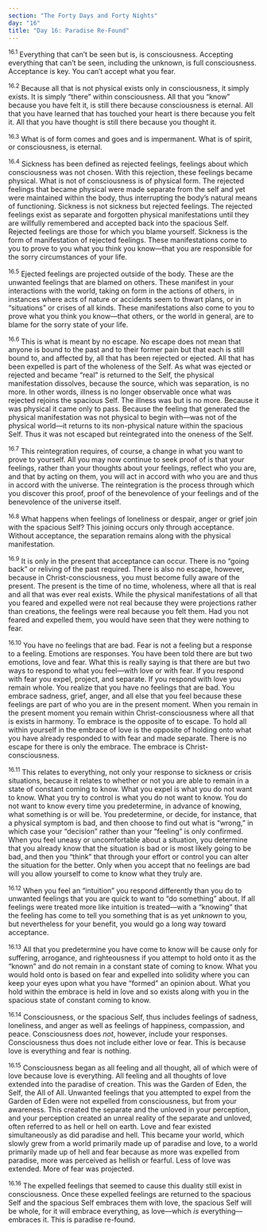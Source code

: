```yaml
---
section: "The Forty Days and Forty Nights"
day: "16"
title: "Day 16: Paradise Re-Found"
---
```


<sup>16.1</sup> Everything that can’t be seen but is, is consciousness.
Accepting everything that can’t be seen, including the unknown, is full
consciousness. Acceptance is key. You can’t accept what you fear.

<sup>16.2</sup> Because all that is not physical exists only in
consciousness, it simply exists. It is simply “there” within
consciousness. All that you “know” because you have felt it, is still
there because consciousness is eternal. All that you have learned that
has touched your heart is there because you felt it. All that you have
thought is still there because you thought it. 

<sup>16.3</sup> What is of form comes and goes and is impermanent.  What
is of spirit, or consciousness, is eternal. 

<sup>16.4</sup> Sickness has been defined as rejected feelings, feelings
about which consciousness was not chosen. With this rejection, these
feelings became physical. What is not of consciousness is of physical
form. The rejected feelings that became physical were made separate from
the self and yet were maintained within the body, thus interrupting the
body’s natural means of functioning.  Sickness is not sickness but
rejected feelings. The rejected feelings exist as separate and forgotten
physical manifestations until they are willfully remembered and accepted
back into the spacious Self. Rejected feelings are those for which you
blame yourself. Sickness is the form of manifestation of rejected
feelings.  These manifestations come to you to prove to you what you
think you know—that you are responsible for the sorry circumstances of
your life. 

<sup>16.5</sup> Ejected feelings are projected outside of the body.
These are the unwanted feelings that are blamed on others. These
manifest in your interactions with the world, taking on form in the
actions of others, in instances where acts of nature or accidents seem
to thwart plans, or in “situations” or crises of all kinds. These
manifestations also come to you to prove what you think you know—that
others, or the world in general, are to blame for the sorry state of
your life. 

<sup>16.6</sup> This is what is meant by no escape. No escape does not
mean that anyone is bound to the past and to their former pain but that
each is still bound to, and affected by, all that has been rejected or
ejected.  All that has been expelled is part of the wholeness of the
Self. As what was ejected or rejected and became “real” is returned to
the Self, the physical manifestation dissolves, because the source,
which was separation, is no more. In other words, illness is no longer
observable once what was rejected rejoins the spacious Self. The illness
was but is no more. Because it was physical it came only to pass.
Because the feeling that generated the physical manifestation was not
physical to begin with—was not of the physical world—it returns to its
non-physical nature within the spacious Self. Thus it was not escaped
but reintegrated into the oneness of the Self. 

<sup>16.7</sup> This reintegration requires, of course, a change in what
you want to prove to yourself. All you may now continue to seek proof of
is that your feelings, rather than your thoughts about your feelings,
reflect who you are, and that by acting on them, you will act in accord
with who you are and thus in accord with the universe. The reintegration
is the process through which you discover this proof, proof of the
benevolence of your feelings and of the benevolence of the universe
itself. 

<sup>16.8</sup> What happens when feelings of loneliness or despair,
anger or grief join with the spacious Self? This joining occurs only
through acceptance. Without acceptance, the separation remains along
with the physical manifestation. 

<sup>16.9</sup> It is only in the present that acceptance can occur.
There is no “going back” or reliving of the past required. There is also
no escape, however, because in Christ-consciousness, you must become
fully aware of the present. The present is the time of no time,
wholeness, where all that is real and all that was ever real exists.
While the physical manifestations of all that you feared and expelled
were not real because they were projections rather than creations, the
feelings were real because you felt them. Had you not feared and
expelled them, you would have seen that they were nothing to fear.

<sup>16.10</sup> You have no feelings that are bad. Fear is not a
feeling but a response to a feeling. Emotions are responses. You have
been told there are but two emotions, love and fear. What this is really
saying is that there are but two ways to respond to what you feel—with
love or with fear. If you respond with fear you expel, project, and
separate. If you respond with love you remain whole. You realize that
you have no feelings that are bad. You embrace sadness, grief, anger,
and all else that you feel because these feelings are part of who you
are in the present moment. When you remain in the present moment you
remain within Christ-consciousness where all that is exists in harmony.
To embrace is the opposite of to escape. To hold all within yourself in
the embrace of love is the opposite of holding onto what you have
already responded to with fear and made separate. There is no escape for
there is only the embrace. The embrace is Christ-consciousness. 

<sup>16.11</sup> This relates to everything, not only your response to
sickness or crisis situations, because it relates to whether or not you
are able to remain in a state of constant coming to know. What you expel
is what you do not want to know. What you try to control is what you do
not want to know. You do not want to know every time you predetermine,
in advance of knowing, what something is or will be. You predetermine,
or decide, for instance, that a physical symptom is bad, and then choose
to find out what is “wrong,” in which case your “decision” rather than
your “feeling” is only confirmed. When you feel uneasy or uncomfortable
about a situation, you determine that you already know that the
situation is bad or is most likely going to be bad, and then you “think”
that through your effort or control you can alter the situation for the
better. Only when you accept that no feelings are bad will you allow
yourself to come to know what they truly are. 

<sup>16.12</sup> When you feel an “intuition” you respond differently
than you do to unwanted feelings that you are quick to want to “do
something” about.  If all feelings were treated more like intuition is
treated—with a “knowing” that the feeling has come to tell you something
that is as yet *unknown* to you, but nevertheless for your benefit, you
would go a long way toward acceptance. 

<sup>16.13</sup> All that you predetermine you have come to know will be
cause only for suffering, arrogance, and righteousness if you attempt to
hold onto it as the “known” and do not remain in a constant state of
coming to know. What you would hold onto is based on fear and expelled
into solidity where you can keep your eyes upon what you have “formed”
an opinion about.  What you hold within the embrace is held in love and
so exists along with you in the spacious state of constant coming to
know.

<sup>16.14</sup> Consciousness, or the spacious Self, thus includes
feelings of sadness, loneliness, and anger as well as feelings of
happiness, compassion, and peace. Consciousness does *not*, however,
include your responses. Consciousness thus does not include either love
or fear. This is because love is everything and fear is nothing. 

<sup>16.15</sup> Consciousness began as all feeling and all thought, all
of which were of love because love is everything. All feeling and all
thoughts of love extended into the paradise of creation. This was the
Garden of Eden, the Self, the All of All. Unwanted feelings that you
attempted to expel from the Garden of Eden were not expelled from
consciousness, but from your awareness. This created the separate and
the unloved in your perception, and your perception created an unreal
reality of the separate and unloved, often referred to as hell or hell
on earth. Love and fear existed simultaneously as did paradise and hell.
This became your world, which slowly grew from a world primarily made up
of paradise and love, to a world primarily made up of hell and fear
because as more was expelled from paradise, more was perceived as
hellish or fearful.  Less of love was extended. More of fear was
projected. 

<sup>16.16</sup> The expelled feelings that seemed to cause this duality
still exist in consciousness. Once these expelled feelings are returned
to the spacious Self and the spacious Self embraces them with love, the
spacious Self will be whole, for it will embrace everything, as
love—which *is* everything—embraces it.  This is paradise re-found.

